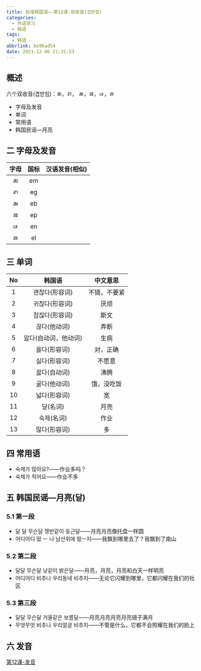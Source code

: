 ```yaml
---
title: 标准韩国语——第12课-双收音(겹받침)
categories:
  - 外语学习
  - 韩语
tags:
  - 韩语
abbrlink: be96ad54
date: 2021-12-06 21:31:53
---
```

## 概述

六个双收音(겹받침)：ㄻ，ㄺ， ㄼ，ㄿ，ㄶ，ㅀ 

* 字母及发音
* 单词
* 常用语
* 韩国民谣—月亮

<!--more-->

## 二 字母及发音

| 字母 | 国标 | 汉语发音(相似) |
| :--: | :--: | :------------: |
|  ㄻ  |  em  |                |
|  ㄺ  |  eg  |                |
|  ㄼ  |  eb  |                |
|  ㄿ  |  ep  |                |
|  ㄶ  |  en  |                |
|  ㅀ  |  el  |                |

## 三 单词

|  No  |        韩国语        |   中文意思   |
| :--: | :------------------: | :----------: |
|  1   |    괜찮다(形容词)    | 不错，不要紧 |
|  2   |    귀찮다(形容词)    |     厌烦     |
|  3   |    점잖다(形容词)    |     斯文     |
|  4   |     끊다(他动词)     |     弄断     |
|  5   | 앓다(自动词，他动词) |     生病     |
|  6   |     옳다(形容词)     |   对，正确   |
|  7   |     싫다(形容词)     |    不愿意    |
|  8   |     끓다(自动词)     |     沸腾     |
|  9   |     굶다(他动词)     |  饿，没吃饭  |
|  10  |     넓다(形容词)     |      宽      |
|  11  |       달(名词)       |     月亮     |
|  12  |      숙제(名词)      |     作业     |
|  13  |     많다(形容词)     |      多      |

## 四 常用语

* 숙제가 많아요?——作业多吗？
* 숙제가 적어요——作业不多

## 五 韩国民谣—月亮(달)

### 5.1 第一段

* 달 달 무슨달 쟁반같이 둥근달——月亮月亮像托盘一样圆
* 어디어디 떴 ㅡ 나 남산위에 떴ㅡ지——我飘到哪里去了？我飘到了南山

### 5.2 第二段

* 달달 무슨달 낮같이 밝은달——月亮，月亮，月亮和白天一样明亮
* 어디어디 비추나 우리동네 비추지——无论它闪耀到哪里，它都闪耀在我们的社区

### 5.3 第三段

* 달달 무슨달 거울같은 보름달——月亮月亮月亮月亮镜子满月
* 무엇무엇 비추나 우리얼글 비추지——不管是什么，它都不会照耀在我们的脸上

## 六 发音

[第12课-发音](https://biz.cli.im/Pcview?name=https%3A%2F%2Fbiz.cli.im%2Ftest%2FBJ485315%3Fcoding%3DIgtHRV%26qrurl%3Dhttp%253A%252F%252Fqr31.cn%252FIgtHRV%26gtype%3D2&time=1)


